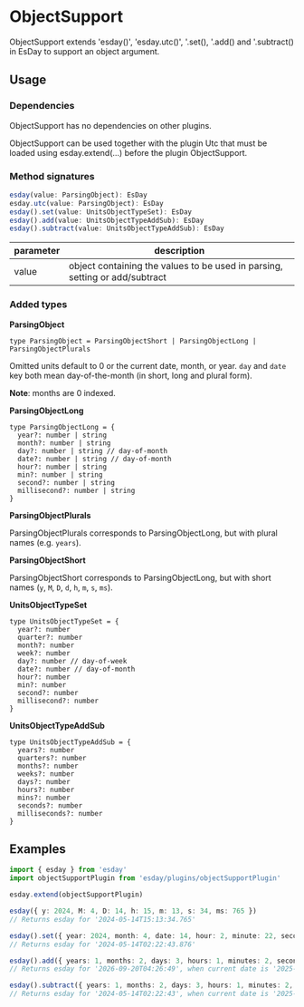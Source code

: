 # ObjectSupport

ObjectSupport extends 'esday()', 'esday.utc()', '.set(), '.add() and '.subtract() in EsDay to support an object argument.

## Usage

### Dependencies

ObjectSupport has no dependencies on other plugins.

ObjectSupport can be used together with the plugin Utc that must be loaded using esday.extend(...) before the plugin ObjectSupport.

### Method signatures
```typescript
esday(value: ParsingObject): EsDay
esday.utc(value: ParsingObject): EsDay
esday().set(value: UnitsObjectTypeSet): EsDay
esday().add(value: UnitsObjectTypeAddSub): EsDay
esday().subtract(value: UnitsObjectTypeAddSub): EsDay
```

| parameter | description                                                                 |
| --------- | --------------------------------------------------------------------------- |
| value     | object containing the values to be used in parsing, setting or add/subtract |

### Added types

**ParsingObject**

`type ParsingObject = ParsingObjectShort | ParsingObjectLong | ParsingObjectPlurals`

Omitted units default to 0 or the current date, month, or year. `day` and `date` key both mean day-of-the-month (in short, long and plural form).

**Note**: months are 0 indexed.

**ParsingObjectLong**

```
type ParsingObjectLong = {
  year?: number | string
  month?: number | string
  day?: number | string // day-of-month
  date?: number | string // day-of-month
  hour?: number | string
  min?: number | string
  second?: number | string
  millisecond?: number | string
}
```

**ParsingObjectPlurals**

ParsingObjectPlurals corresponds to ParsingObjectLong, but with plural names (e.g. `years`).

**ParsingObjectShort**

ParsingObjectShort corresponds to ParsingObjectLong, but with short names (`y`, `M`, `D`, `d`, `h`, `m`, `s`, `ms`).

**UnitsObjectTypeSet**

```
type UnitsObjectTypeSet = {
  year?: number
  quarter?: number
  month?: number
  week?: number
  day?: number // day-of-week
  date?: number // day-of-month
  hour?: number
  min?: number
  second?: number
  millisecond?: number
}
```

**UnitsObjectTypeAddSub**

```
type UnitsObjectTypeAddSub = {
  years?: number
  quarters?: number
  months?: number
  weeks?: number
  days?: number
  hours?: number
  mins?: number
  seconds?: number
  milliseconds?: number
}
```

## Examples
```typescript
import { esday } from 'esday'
import objectSupportPlugin from 'esday/plugins/objectSupportPlugin'

esday.extend(objectSupportPlugin)

esday({ y: 2024, M: 4, D: 14, h: 15, m: 13, s: 34, ms: 765 })
// Returns esday for '2024-05-14T15:13:34.765'

esday().set({ year: 2024, month: 4, date: 14, hour: 2, minute: 22, second: 43, millisecond: 876 })
// Returns esday for '2024-05-14T02:22:43.876'

esday().add({ years: 1, months: 2, days: 3, hours: 1, minutes: 2, seconds: 3 })
// Returns esday for '2026-09-20T04:26:49', when current date is '2025-07-17T03:24:46.234'

esday().subtract({ years: 1, months: 2, days: 3, hours: 1, minutes: 2, seconds: 3 })
// Returns esday for '2024-05-14T02:22:43', when current date is '2025-07-17T03:24:46.234'
```
